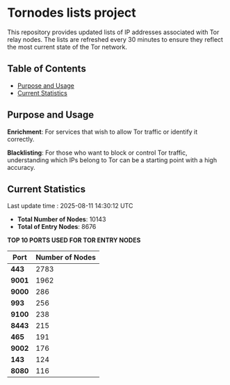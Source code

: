 # Tornodes lists project

This repository provides updated lists of IP addresses associated with Tor relay nodes. The lists are refreshed every 30 minutes to ensure they reflect the most current state of the Tor network.

## Table of Contents

- [Purpose and Usage](#purpose-and-usage)
- [Current Statistics](#current-statistics)


## Purpose and Usage

**Enrichment**: For services that wish to allow Tor traffic or identify it correctly.

**Blacklisting**: For those who want to block or control Tor traffic, understanding which IPs belong to Tor can be a starting point with a high accuracy.

## Current Statistics

Last update time : 2025-08-11 14:30:12 UTC

- **Total Number of Nodes**: 10143
- **Total of Entry Nodes**: 8676

**TOP 10 PORTS USED FOR TOR ENTRY NODES**

| **Port** | **Number of Nodes** |
|------|-----------------|
| **443**   | 2783  |
| **9001**   | 1962  |
| **9000**   | 286  |
| **993**   | 256  |
| **9100**   | 238  |
| **8443**   | 215  |
| **465**   | 191  |
| **9002**   | 176  |
| **143**   | 124  |
| **8080**   | 116  |

